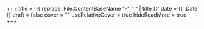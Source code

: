 +++
title = '{{ replace .File.ContentBaseName "-" " " | title }}'
date = {{ .Date }}
draft = false
cover = ""
useRelativeCover = true
hideReadMore = true
+++
